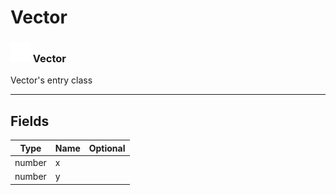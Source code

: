 # Vector

### <img src="../../.gitbook/assets/base.png" width="32" height="32" /> Vector
Vector's entry class<br>

-----------------
## Fields

| Type   | Name | Optional |
| ------ | ---- | -------: |
| number | x |   |
| number | y |   |
